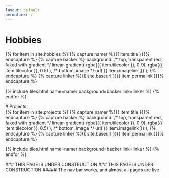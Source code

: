 ```yaml
---
layout: default
permalink: /
---
```

# Hobbies
<div class="row justify-content-center">
{% for item in site.hobbies %}
{% capture namer %}{{ item.title }}{% endcapture %}
{% capture backer %}
	background: 
	/* top, transparent red, faked with gradient */ 
	linear-gradient(
        rgba({{ item.tilecolor }}, 0.9), 
        rgba({{ item.tilecolor }}, 0.5)
	),
	/* bottom, image */
	url('{{ item.imagelink }}');
{% endcapture %}
{% capture linker %}{{ site.baseurl  }}{{ item.permalink }}{% endcapture %}


{% include tiles.html name=namer background=backer link=linker %}
{% endfor %}
</div>
# Projects
<div class="row justify-content-center">
{% for item in site.projects %}
{% capture namer %}{{ item.title }}{% endcapture %}
{% capture backer %}
	background: 
	/* top, transparent red, faked with gradient */ 
	linear-gradient(
        rgba({{ item.tilecolor }}, 0.9), 
        rgba({{ item.tilecolor }}, 0.5)
	),
	/* bottom, image */
	url('{{ item.imagelink }}');
{% endcapture %}
{% capture linker %}{{ site.baseurl  }}{{ item.permalink }}{% endcapture %}


{% include tiles.html name=namer background=backer link=linker %}
{% endfor %}
</div>
### THIS PAGE IS UNDER CONSTRUCTION
### THIS PAGE IS UNDER CONSTRUCTION
##### The nav bar works, and almost all pages are live 
